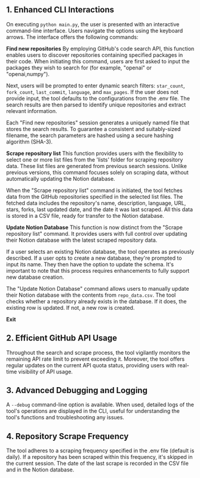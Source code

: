 ## 1. Enhanced CLI Interactions
On executing `python main.py`, the user is presented with an interactive command-line interface. Users navigate the options using the keyboard arrows. The interface offers the following commands:

**Find new repositories**
By employing GitHub's code search API, this function enables users to discover repositories containing specified packages in their code. When initiating this command, users are first asked to input the packages they wish to search for (for example, "openai" or "openai,numpy"). 

Next, users will be prompted to enter dynamic search filters: `star_count`, `fork_count`, `last_commit`, `language`, and `max_pages`. If the user does not provide input, the tool defaults to the configurations from the .env file. The search results are then parsed to identify unique repositories and extract relevant information. 

Each "Find new repositories" session generates a uniquely named file that stores the search results. To guarantee a consistent and suitably-sized filename, the search parameters are hashed using a secure hashing algorithm (SHA-3).

**Scrape repository list**
This function provides users with the flexibility to select one or more list files from the 'lists' folder for scraping repository data. These list files are generated from previous search sessions. Unlike previous versions, this command focuses solely on scraping data, without automatically updating the Notion database.

When the "Scrape repository list" command is initiated, the tool fetches data from the GitHub repositories specified in the selected list files. The fetched data includes the repository's name, description, language, URL, stars, forks, last updated date, and the date it was last scraped. All this data is stored in a CSV file, ready for transfer to the Notion database.

**Update Notion Database**
This function is now distinct from the "Scrape repository list" command. It provides users with full control over updating their Notion database with the latest scraped repository data. 

If a user selects an existing Notion database, the tool operates as previously described. If a user opts to create a new database, they're prompted to input its name. They then have the option to update the schema. It's important to note that this process requires enhancements to fully support new database creation.

The "Update Notion Database" command allows users to manually update their Notion database with the contents from `repo_data.csv`. The tool checks whether a repository already exists in the database. If it does, the existing row is updated. If not, a new row is created.

**Exit**

## 2. Efficient GitHub API Usage
Throughout the search and scrape process, the tool vigilantly monitors the remaining API rate limit to prevent exceeding it. Moreover, the tool offers regular updates on the current API quota status, providing users with real-time visibility of API usage.

## 3. Advanced Debugging and Logging
A `--debug` command-line option is available. When used, detailed logs of the tool's operations are displayed in the CLI, useful for understanding the tool's functions and troubleshooting any issues.

## 4. Repository Scrape Frequency
The tool adheres to a scraping frequency specified in the .env file (default is daily). If a repository has been scraped within this frequency, it's skipped in the current session. The date of the last scrape is recorded in the CSV file and in the Notion database.
